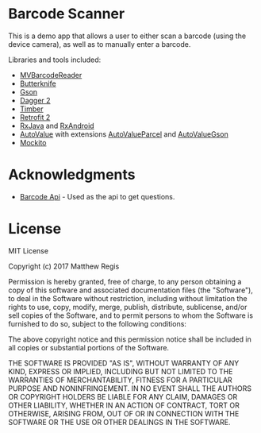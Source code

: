 # Barcode Scanner

This is a demo app that allows a user to either scan a barcode (using the device camera), as well as to manually enter a barcode.

Libraries and tools included:

* [MVBarcodeReader](https://github.com/Credntia/MVBarcodeReader)
* [Butterknife](https://github.com/JakeWharton/butterknife)
* [Gson](https://github.com/google/gson)
* [Dagger 2](https://github.com/google/dagger)
* [Timber](https://github.com/JakeWharton/timber)
* [Retrofit 2](http://square.github.io/retrofit/)
* [RxJava](https://github.com/ReactiveX/RxJava) and [RxAndroid](https://github.com/ReactiveX/RxAndroid) 
* [AutoValue](https://github.com/google/auto/tree/master/value) with extensions [AutoValueParcel](https://github.com/rharter/auto-value-parcel) and [AutoValueGson](https://github.com/rharter/auto-value-gson)
* [Mockito](http://site.mockito.org/)


# Acknowledgments
* [Barcode Api](http://www.upcitemdb.com/) - Used as the api to get questions.

# License
MIT License

Copyright (c) 2017 Matthew Regis

Permission is hereby granted, free of charge, to any person obtaining a copy
of this software and associated documentation files (the "Software"), to deal
in the Software without restriction, including without limitation the rights
to use, copy, modify, merge, publish, distribute, sublicense, and/or sell
copies of the Software, and to permit persons to whom the Software is
furnished to do so, subject to the following conditions:

The above copyright notice and this permission notice shall be included in all
copies or substantial portions of the Software.

THE SOFTWARE IS PROVIDED "AS IS", WITHOUT WARRANTY OF ANY KIND, EXPRESS OR
IMPLIED, INCLUDING BUT NOT LIMITED TO THE WARRANTIES OF MERCHANTABILITY,
FITNESS FOR A PARTICULAR PURPOSE AND NONINFRINGEMENT. IN NO EVENT SHALL THE
AUTHORS OR COPYRIGHT HOLDERS BE LIABLE FOR ANY CLAIM, DAMAGES OR OTHER
LIABILITY, WHETHER IN AN ACTION OF CONTRACT, TORT OR OTHERWISE, ARISING FROM,
OUT OF OR IN CONNECTION WITH THE SOFTWARE OR THE USE OR OTHER DEALINGS IN THE
SOFTWARE.